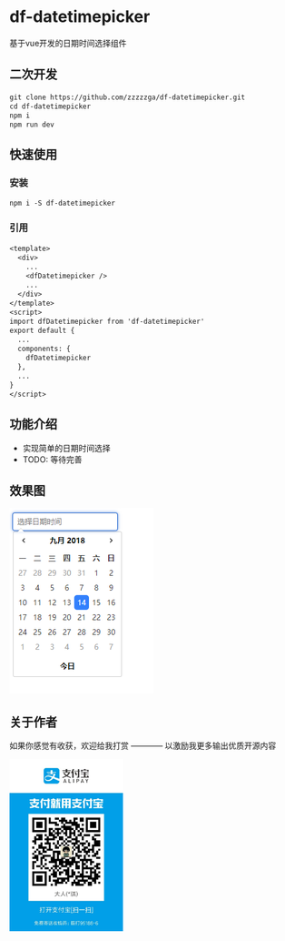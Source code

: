 # df-datetimepicker

基于vue开发的日期时间选择组件

## 二次开发

```
git clone https://github.com/zzzzzga/df-datetimepicker.git
cd df-datetimepicker
npm i
npm run dev
```

## 快速使用

### 安装

```
npm i -S df-datetimepicker
```

### 引用

```vue
<template>
  <div>
    ...
    <dfDatetimepicker />
    ...
  </div>
</template>
<script>
import dfDatetimepicker from 'df-datetimepicker'
export default {
  ...
  components: {
    dfDatetimepicker
  },
  ...
}
</script>
```

## 功能介绍

+ 实现简单的日期时间选择
+ TODO: 等待完善


## 效果图

![df-datetimepicker](./1.png)

## 关于作者

如果你感觉有收获，欢迎给我打赏 ———— 以激励我更多输出优质开源内容

<img src="./2.jpg" width="200">

